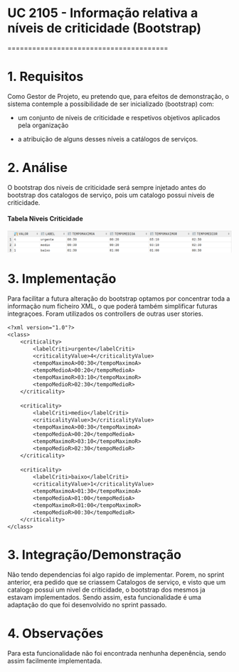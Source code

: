 # UC 2105 - Informação relativa a níveis de criticidade (Bootstrap)
=======================================


# 1. Requisitos

Como Gestor de Projeto, eu pretendo que, para efeitos de demonstração, o sistema contemple a possibilidade de ser inicializado (bootstrap) com:

- um conjunto de níveis de criticidade e respetivos objetivos aplicados pela organização 

- a atribuição de alguns desses níveis a catálogos de serviços.

# 2. Análise

O bootstrap dos niveis de criticidade será sempre injetado antes do bootstrap dos catalogos de serviço, pois um catalogo possui niveis de criticidade.

#### Tabela Niveis Criticidade
![tabelaNiveisCriticidade](tabelaNiveisCriticidade.png)


# 3. Implementação

Para facilitar a futura alteração do bootstrap optamos por concentrar toda a informação num ficheiro XML, o que poderá também simplificar futuras integraçoes. Foram utilizados os controllers de outras user stories.

```
<?xml version="1.0"?>
<class>
    <criticality>
        <labelCriti>urgente</labelCriti>
        <criticalityValue>4</criticalityValue>
        <tempoMaximoA>00:30</tempoMaximoA>
        <tempoMedioA>00:20</tempoMedioA>
        <tempoMaximoR>03:10</tempoMaximoR>
        <tempoMedioR>02:30</tempoMedioR>
    </criticality>

    <criticality>
        <labelCriti>medio</labelCriti>
        <criticalityValue>3</criticalityValue>
        <tempoMaximoA>00:30</tempoMaximoA>
        <tempoMedioA>00:20</tempoMedioA>
        <tempoMaximoR>03:10</tempoMaximoR>
        <tempoMedioR>02:30</tempoMedioR>
    </criticality>

    <criticality>
        <labelCriti>baixo</labelCriti>
        <criticalityValue>1</criticalityValue>
        <tempoMaximoA>01:30</tempoMaximoA>
        <tempoMedioA>01:00</tempoMedioA>
        <tempoMaximoR>01:00</tempoMaximoR>
        <tempoMedioR>00:30</tempoMedioR>
    </criticality>
</class>
```

# 3. Integração/Demonstração

Não tendo dependencias foi algo rapido de implementar. Porem, no sprint anterior, era pedido que se criassem Catalogos de serviço, e visto que um catalogo possui um nivel de criticidade, o bootstrap dos mesmos ja estavam implementados. Sendo assim, esta funcionalidade é uma adaptação do que foi desenvolvido no sprint passado.

# 4. Observações

Para esta funcionalidade não foi encontrada nenhunha depenência, sendo assim facilmente implementada.


